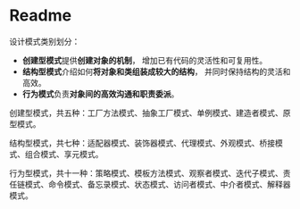 # Readme

设计模式类别划分：

* **创建型模式**提供**创建对象的机制**， 增加已有代码的灵活性和可复用性。
* **结构型模式**介绍如何**将对象和类组装成较大的结构**， 并同时保持结构的灵活和高效。
* **行为模式**负责**对象间的高效沟通和职责委派**。



创建型模式，共五种：工厂方法模式、抽象工厂模式、单例模式、建造者模式、原型模式。​

结构型模式，共七种：适配器模式、装饰器模式、代理模式、外观模式、桥接模式、组合模式、享元模式。​

行为型模式，共十一种：策略模式、模板方法模式、观察者模式、迭代子模式、责任链模式、命令模式、备忘录模式、状态模式、访问者模式、中介者模式、解释器模式。​
​